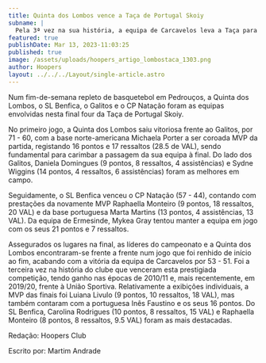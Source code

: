 ```yaml
---
title: Quinta dos Lombos vence a Taça de Portugal Skoiy
subname: |
  Pela 3ª vez na sua história, a equipa de Carcavelos leva a Taça para casa
featured: true
publishDate: Mar 13, 2023-11:03:25
published: true
image: /assets/uploads/hoopers_artigo_lombostaca_1303.png
author: Hoopers
layout: ../../../Layout/single-article.astro
---
```

<!--StartFragment-->

Num fim-de-semana repleto de basquetebol em Pedrouços, a Quinta dos Lombos, o SL Benfica, o Galitos e o CP Natação foram as equipas envolvidas nesta final four da Taça de Portugal Skoiy.



No primeiro jogo, a Quinta dos Lombos saiu vitoriosa frente ao Galitos, por 71 - 60, com a base norte-americana Michaela Porter a ser coroada MVP da partida, registando 16 pontos e 17 ressaltos (28.5 de VAL), sendo fundamental para carimbar a passagem da sua equipa à final. Do lado dos Galitos, Daniela Domingues (9 pontos, 8 ressaltos, 4 assistências) e Sydne Wiggins (14 pontos, 4 ressaltos, 6 assistências) foram as melhores em campo.



Seguidamente, o SL Benfica venceu o CP Natação (57 - 44), contando com prestações da novamente MVP Raphaella Monteiro (9 pontos, 18 ressaltos, 20 VAL) e da base portuguesa Marta Martins (13 pontos, 4 assistências, 13 VAL). Da equipa de Ermesinde, Mykea Gray tentou manter a equipa em jogo com os seus 21 pontos e 7 ressaltos. 



Assegurados os lugares na final, as líderes do campeonato e a Quinta dos Lombos encontraram-se frente a frente num jogo que foi renhido de início ao fim, acabando com a vitória da equipa de Carcavelos por 53 - 51. Foi a terceira vez na história do clube que venceram esta prestigiada competição, tendo ganho nas épocas de 2010/11 e, mais recentemente, em 2019/20, frente à União Sportiva. Relativamente a exibições individuais, a MVP das finais foi Luiana Livulo (9 pontos, 10 ressaltos, 18 VAL), mas também contaram com a portuguesa Inês Faustino e os seus 16 pontos. Do SL Benfica, Carolina Rodrigues (10 pontos, 8 ressaltos, 15 VAL) e Raphaella Monteiro (8 pontos, 8 ressaltos, 9.5 VAL) foram as mais destacadas.



Redação: Hoopers Club



Escrito por: Martim Andrade



<!--EndFragment-->